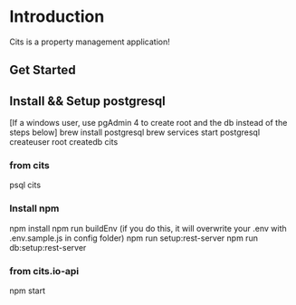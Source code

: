 # Introduction

Cits is a property management application!

## Get Started

## Install && Setup postgresql

[If a windows user, use pgAdmin 4 to create root and the db instead of the steps below]
brew install postgresql
brew services start postgresql
createuser root
createdb cits

### from cits
psql cits

### Install npm

npm install
npm run buildEnv (if you do this, it will overwrite your .env with .env.sample.js in config folder)
npm run setup:rest-server
npm run db:setup:rest-server

### from cits.io-api
npm start